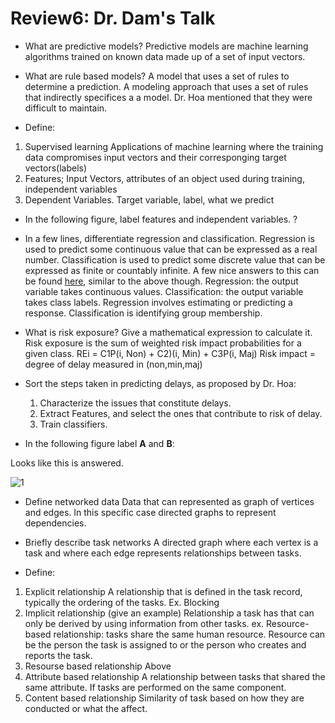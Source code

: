 # Review6: Dr. Dam's Talk

+ What are predictive models?
Predictive models are machine learning algorithms trained on known data made up of a set of input vectors. 

+ What are rule based models?
A model that uses a set of rules to determine a prediction.  A modeling approach that uses a set of rules that indirectly specifices a a model.  Dr. Hoa mentioned that they were difficult to maintain.
+ Define: 
1) Supervised learning
Applications of machine learning where the training data compromises input vectors and their corresponging target vectors(labels)
2) Features;
Input Vectors, attributes of an object used during training, independent variables
3) Dependent Variables.
Target variable, label, what we predict
+ In the following figure, label features and independent variables.
?
+ In a few lines, differentiate regression and classification.
Regression is used to predict some continuous value that can be expressed as a real number. Classification is used to predict some discrete value that can be expressed as finite or countably infinite. 
A few nice answers to this can be found [here](http://math.stackexchange.com/questions/141381/regression-vs-classification), similar to the above though.
Regression: the output variable takes continuous values.
Classification: the output variable takes class labels.
Regression involves estimating or predicting a response. 
Classification is identifying group membership.

+ What is risk exposure? Give a mathematical expression to calculate it.
Risk exposure is the sum of weighted risk impact probabilities for a given class.
REi = C1P(i, Non) + C2)(i, Min) + C3P(i, Maj)
Risk impact = degree of delay measured in (non,min,maj)

+ Sort the steps taken in predicting delays, as proposed by Dr. Hoa:
  1. Characterize the issues that  constitute delays.
  2. Extract Features, and select the ones that contribute to risk of delay.
  3. Train classifiers.
+ In the following figure label **A** and **B**:

Looks like this is answered.

![1](https://cloud.githubusercontent.com/assets/1433964/10259938/29db384a-693c-11e5-8163-69f25542da9a.png)

+ Define networked data
Data that can represented as graph of vertices and edges. In this specific case directed graphs to represent dependencies.
+ Briefly describe task networks
A directed graph where each vertex is a task and where each edge represents relationships between tasks.

+ Define: 
1) Explicit relationship
A relationship that is defined in the task record, typically the ordering of the tasks. Ex. Blocking
2) Implicit relationship (give an example)
Relationship a task has that can only be derived by using information from other tasks. ex. Resource-based relationship: tasks share the same human resource.  Resource can be the person the task is assigned to or the person who creates and reports the task.
3) Resourse based relationship
Above
4) Attribute based relationship
A relationship between tasks that shared the same attribute. If tasks are performed on the same component.
5) Content based relationship
Similarity of task based on how they are conducted or what the affect.